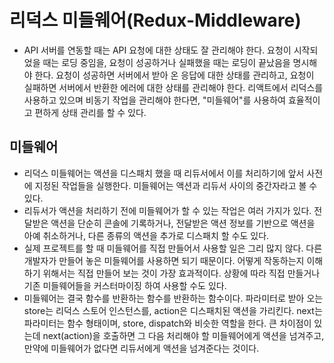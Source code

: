 # 리덕스 미들웨어(Redux-Middleware)

- API 서버를 연동할 때는 API 요청에 대한 상태도 잘 관리해야 한다. 요청이 시작되었을 때는 로딩 중임을, 요청이 성공하거나 실패했을 때는 로딩이 끝났음을 명시해야 한다. 요청이 성공하면 서버에서 받아 온 응답에 대한 상태를 관리하고, 요청이 실패하면 서버에서 반환한 에러에 대한 상태를 관리해야 한다. 리액트에서 리덕스를 사용하고 있으며 비동기 작업을 관리해야 한다면, "미들웨어"를 사용하여 효율적이고 편하게 상태 관리를 할 수 있다.

## 미들웨어
- 리덕스 미들웨어는 액션을 디스패치 했을 때 리듀서에서 이를 처리하기에 앞서 사전에 지정된 작업들을 실행한다. 미들웨어는 액션과 리듀서 사이의 중간자라고 볼 수 있다.
- 리듀서가 액션을 처리하기 전에 미들웨어가 할 수 있는 작업은 여러 가지가 있다. 전달받은 액션을 단순히 콘솔에 기록하거나, 전달받은 액션 정보를 기반으로 액션을 아예 취소하거나, 다른 종류의 액션을 추가로 디스패치 할 수도 있다.
- 실제 프로젝트를 할 때 미들웨어를 직접 만들어서 사용할 일은 그리 많지 않다. 다른 개발자가 만들어 놓은 미들웨어를 사용하면 되기 때문이다. 어떻게 작동하는지 이해하기 위해서는 직접 만들어 보는 것이 가장 효과적이다. 상황에 따라 직접 만들거나 기존 미들웨어들을 커스터마이징 하여 사용할 수도 있다. 
- 미들웨어는 결국 함수를 반환하는 함수를 반환하는 함수이다. 파라미터로 받아 오는 store는 리덕스 스토어 인스턴스를, action은 디스패치된 액션을 가리킨다. next는 파라미터는 함수 형태이며, store, dispatch와 비슷한 역할을 한다. 큰 차이점이 있는데 next(action)을 호출하면 그 다음 처리해야 할 미들웨어에게 액션을 넘겨주고, 만약에 미들웨어가 없다면 리듀서에게 액션을 넘겨준다는 것이다.
